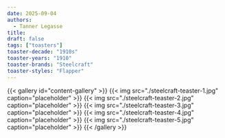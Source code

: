 ```yaml
---
date: 2025-09-04
authors:
  - Tanner Legasse
title: 
draft: false
tags: ["toasters"]
toaster-decade: "1910s"
toaster-years: "1910"
toaster-brands: "Steelcraft"
toaster-styles: "Flapper"
---
```

{{< gallery id="content-gallery" >}}
  {{< img src="./steelcraft-teaster-1.jpg" caption="placeholder" >}}
  {{< img src="./steelcraft-teaster-2.jpg" caption="placeholder" >}}
  {{< img src="./steelcraft-teaster-3.jpg" caption="placeholder" >}}
  {{< img src="./steelcraft-teaster-4.jpg" caption="placeholder" >}}
  {{< img src="./steelcraft-teaster-5.jpg" caption="placeholder" >}}
{{< /gallery >}}
